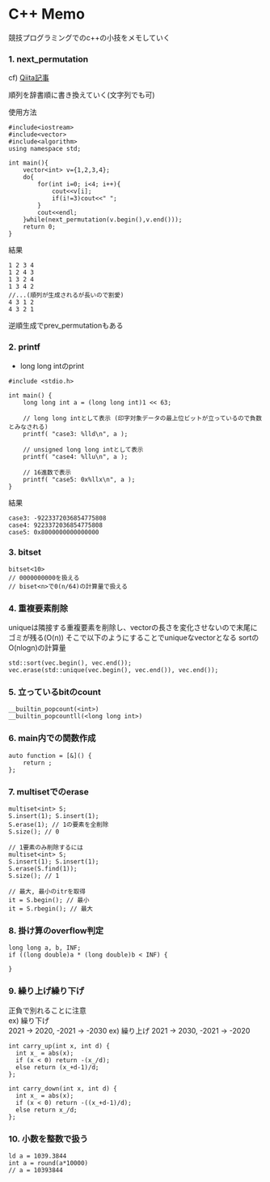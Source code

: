 # C++ Memo
競技プログラミングでのc++の小技をメモしていく

### 1. next_permutation
cf) [Qiita記事](https://qiita.com/siser/items/a91022071b24952d27d9)

順列を辞書順に書き換えていく(文字列でも可)

使用方法
```
#include<iostream>
#include<vector>
#include<algorithm>
using namespace std;

int main(){
    vector<int> v={1,2,3,4};
    do{
        for(int i=0; i<4; i++){
            cout<<v[i];
            if(i!=3)cout<<" ";
        }
        cout<<endl;
    }while(next_permutation(v.begin(),v.end()));
    return 0;
}
```
結果
```
1 2 3 4
1 2 4 3
1 3 2 4
1 3 4 2
//...(順列が生成されるが長いので割愛)
4 3 1 2
4 3 2 1
```

逆順生成でprev_permutationもある

### 2. printf
- long long intのprint
```
#include <stdio.h>

int main() {
    long long int a = (long long int)1 << 63;

    // long long intとして表示 (印字対象データの最上位ビットが立っているので負数とみなされる)
    printf( "case3: %lld\n", a );

    // unsigned long long intとして表示
    printf( "case4: %llu\n", a );

    // 16進数で表示
    printf( "case5: 0x%llx\n", a );
}
```
結果
```
case3: -9223372036854775808
case4: 9223372036854775808
case5: 0x8000000000000000
```

### 3. bitset
```
bitset<10>
// 0000000000を扱える
// biset<n>で0(n/64)の計算量で扱える
```
### 4. 重複要素削除
uniqueは隣接する重複要素を削除し、vectorの長さを変化させないので末尾にゴミが残る(O(n))
そこで以下のようにすることでuniqueなvectorとなる
sortのO(nlogn)の計算量
```
std::sort(vec.begin(), vec.end());
vec.erase(std::unique(vec.begin(), vec.end()), vec.end());
```

### 5. 立っているbitのcount
```
__builtin_popcount(<int>)
__builtin_popcountll(<long long int>)
```

### 6. main内での関数作成
```
auto function = [&]() {
    return ;
};
```

### 7. multisetでのerase
```
multiset<int> S;
S.insert(1); S.insert(1);
S.erase(1); // 1の要素を全削除
S.size(); // 0

// 1要素のみ削除するには
multiset<int> S;
S.insert(1); S.insert(1);
S.erase(S.find(1));
S.size(); // 1

// 最大, 最小のitrを取得
it = S.begin(); // 最小
it = S.rbegin(); // 最大
```

### 8. 掛け算のoverflow判定
```
long long a, b, INF;
if ((long double)a * (long double)b < INF) {

}
```

### 9. 繰り上げ繰り下げ
正負で別れることに注意  
ex) 繰り下げ  
2021 -> 2020, -2021 -> -2030
ex) 繰り上げ
2021 -> 2030, -2021 -> -2020
```
int carry_up(int x, int d) {
  int x_ = abs(x);
  if (x < 0) return -(x_/d);
  else return (x_+d-1)/d;
};

int carry_down(int x, int d) {
  int x_ = abs(x);
  if (x < 0) return -((x_+d-1)/d);
  else return x_/d;
};
```

### 10. 小数を整数で扱う
```
ld a = 1039.3844
int a = round(a*10000)
// a = 10393844
```
